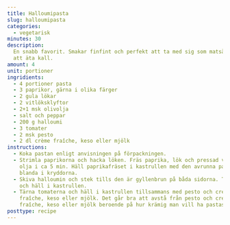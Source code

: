 ```yaml
---
title: Halloumipasta
slug: halloumipasta
categories:
  - vegetarisk
minutes: 30
description:
  En snabb favorit. Smakar finfint och perfekt att ta med sig som matsäck för
  att äta kall.
amount: 4
unit: portioner
ingridients:
  - 4 portioner pasta
  - 3 paprikor, gärna i olika färger
  - 2 gula lökar
  - 2 vitlöksklyftor
  - 2+1 msk olivolja
  - salt och peppar
  - 200 g halloumi
  - 3 tomater
  - 2 msk pesto
  - 2 dl crème fraîche, keso eller mjölk
instructions:
  - Koka pastan enligt anvisningen på förpackningen.
  - Strimla paprikorna och hacka löken. Fräs paprika, lök och pressad vitlök i
    olja i ca 5 min. Häll paprikafräset i kastrullen med den avrunna pastan och
    blanda i kryddorna.
  - Skiva halloumin och stek tills den är gyllenbrun på båda sidorna. Tärna den
    och häll i kastrullen.
  - Tärna tomaterna och häll i kastrullen tillsammans med pesto och créme
    fraîche, keso eller mjölk. Det går bra att avstå från pesto och créme
    fraîche, keso eller mjölk beroende på hur krämig man vill ha pastasalladen.
posttype: recipe
---
```

